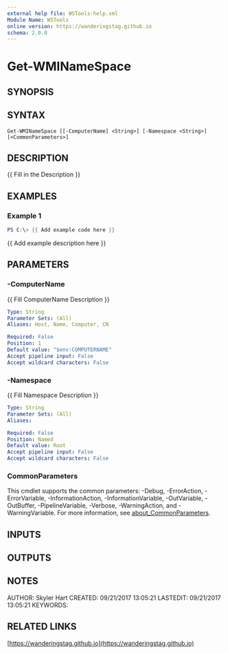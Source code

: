 ```yaml
---
external help file: WSTools-help.xml
Module Name: WSTools
online version: https://wanderingstag.github.io
schema: 2.0.0
---
```


# Get-WMINameSpace

## SYNOPSIS

## SYNTAX

```
Get-WMINameSpace [[-ComputerName] <String>] [-Namespace <String>] [<CommonParameters>]
```

## DESCRIPTION
{{ Fill in the Description }}

## EXAMPLES

### Example 1
```powershell
PS C:\> {{ Add example code here }}
```

{{ Add example description here }}

## PARAMETERS

### -ComputerName
{{ Fill ComputerName Description }}

```yaml
Type: String
Parameter Sets: (All)
Aliases: Host, Name, Computer, CN

Required: False
Position: 1
Default value: "$env:COMPUTERNAME"
Accept pipeline input: False
Accept wildcard characters: False
```

### -Namespace
{{ Fill Namespace Description }}

```yaml
Type: String
Parameter Sets: (All)
Aliases:

Required: False
Position: Named
Default value: Root
Accept pipeline input: False
Accept wildcard characters: False
```

### CommonParameters
This cmdlet supports the common parameters: -Debug, -ErrorAction, -ErrorVariable, -InformationAction, -InformationVariable, -OutVariable, -OutBuffer, -PipelineVariable, -Verbose, -WarningAction, and -WarningVariable. For more information, see [about_CommonParameters](http://go.microsoft.com/fwlink/?LinkID=113216).

## INPUTS

## OUTPUTS

## NOTES
AUTHOR: Skyler Hart
CREATED: 09/21/2017 13:05:21
LASTEDIT: 09/21/2017 13:05:21
KEYWORDS:

## RELATED LINKS

[https://wanderingstag.github.io](https://wanderingstag.github.io)


